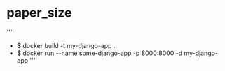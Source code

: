 # paper_size


'''
 - $  docker build -t my-django-app .
 - $  docker run --name some-django-app -p 8000:8000 -d my-django-app
'''
